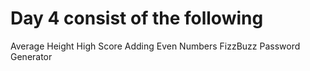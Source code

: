 # Day 4 consist of the following
Average Height
High Score
Adding Even Numbers
FizzBuzz
Password Generator
